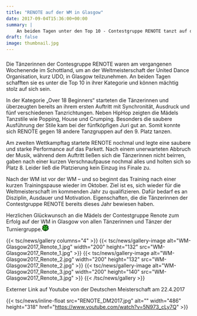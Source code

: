 ```yaml
---
title: "RENOTE auf der WM in Glasgow"
date: 2017-09-04T15:36:00+00:00
summary: |
    An beiden Tagen unter den Top 10 - Contestgruppe RENOTE tanzt auf der Weltmeisterschaft in GlasgowDie Tänzerinnen der Contesgruppe RENOTE waren am vergangenen Wochenende im Schottland, um an der Weltmeisterschaft der United Dance Organisation, kurz UDO, in Glasgow teilzunehmen. An beiden Tagen schafften sie es unter die Top 10 in ihrer Kategorie und können mächtig stolz auf sich sein.
draft: false
image: thumbnail.jpg
---
```


### 

Die Tänzerinnen der Contesgruppe RENOTE waren am vergangenen Wochenende im Schottland, um an der Weltmeisterschaft der United Dance Organisation, kurz UDO, in Glasgow teilzunehmen. An beiden Tagen schafften sie es unter die Top 10 in ihrer Kategorie und können mächtig stolz auf sich sein.

In der Kategorie „Over 18 Beginners“ starteten die Tänzerinnen und überzeugten bereits an ihrem ersten Auftritt mit Synchronität, Ausdruck und fünf verschiedenen Tanzrichtungen. Neben HipHop zeigten die Mädels Tanzstile wie Popping, House und Crumping. Besonders die saubere Ausführung der Stile kam bei der fünfköpfigen Juri gut an. Somit konnte sich RENOTE gegen 18 andere Tanzgruppen auf den 9. Platz tanzen.

Am zweiten Wettkampftag startete RENOTE nochmal und legte eine saubere und starke Performance auf das Parkett. Nach einem unerwarteten Abbruch der Musik, während dem Auftritt ließen sich die Tänzerinnen nicht beirren, gaben nach einer kurzen Verschnaufpause nochmal alles und holten sich so Platz 8. Leider ließ die Platzierung kein Einzug ins Finale zu.

Nach der WM ist vor der WM – und so beginnt das Training nach einer kurzen Trainingspause wieder im Oktober. Ziel ist es, sich wieder für die Weltmeisterschaft im kommenden Jahr zu qualifizieren. Dafür bedarf es an Disziplin, Ausdauer und Motivation. Eigenschaften, die die Tänzerinnen der Contestgruppe RENOTE bereits dieses Jahr bewiesen haben.

Herzlichen Glückwunsch an die Mädels der Contestgruppe Renote zum Erfolg auf der WM in Glasgow von allen Tänzerinnen und Tänzer der Turniergruppe.![](kleeblatt.jpg)

{{< tsc/news/gallery columns="4" >}}
  {{< tsc/news/gallery-image alt="WM-Glasgow2017_Renote_1.jpg" width="200" height="132" src="WM-Glasgow2017_Renote_1.jpg" >}}
  {{< tsc/news/gallery-image alt="WM-Glasgow2017_Renote_2.jpg" width="200" height="132" src="WM-Glasgow2017_Renote_2.jpg" >}}
  {{< tsc/news/gallery-image alt="WM-Glasgow2017_Renote_3.jpg" width="200" height="140" src="WM-Glasgow2017_Renote_3.jpg" >}}
{{< /tsc/news/gallery >}}

Externer Link auf Youtube von der Deutschen Meisterschaft am 22.4.2017

{{< tsc/news/inline-float src="RENOTE_DM2017.jpg" alt="" width="486" height="318" href="https://www.youtube.com/watch?v=5N973_cLy7Q" >}}


